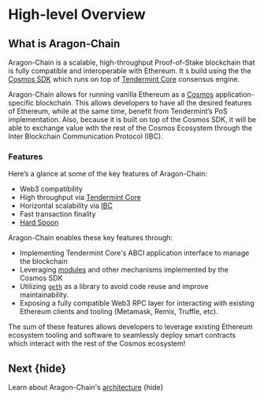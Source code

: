 <!--
order: 1
-->

# High-level Overview

## What is Aragon-Chain

Aragon-Chain is a scalable, high-throughput Proof-of-Stake blockchain that is fully compatible and
interoperable with Ethereum. It s build using the the [Cosmos SDK](https://github.com/cosmos/cosmos-sdk/) which runs on top of [Tendermint Core](https://github.com/tendermint/tendermint) consensus engine.

Aragon-Chain allows for running vanilla Ethereum as a [Cosmos](https://cosmos.network/) application-specific blockchain. This allows developers
to have all the desired features of Ethereum, while at the same time, benefit
from Tendermint’s PoS implementation. Also, because it is built on top of the
Cosmos SDK, it will be able to exchange value with the rest of the Cosmos Ecosystem through the Inter Blockchain Communication Protocol (IBC).

### Features

Here’s a glance at some of the key features of Aragon-Chain:

* Web3 compatibility
* High throughput via [Tendermint Core](https://github.com/tendermint/tendermint)
* Horizontal scalability via [IBC](https://github.com/cosmos/ics)
* Fast transaction finality
* [Hard Spoon](https://blog.cosmos.network/introducing-the-hard-spoon-4a9288d3f0df)

Aragon-Chain enables these key features through:

* Implementing Tendermint Core's ABCI application interface to manage the blockchain
* Leveraging [modules](https://github.com/cosmos/cosmos-sdk/tree/master/x/) and other mechanisms implemented by the Cosmos SDK
* Utilizing [`geth`](https://github.com/ethereum/go-ethereum) as a library to avoid code reuse and improve maintainability.
* Exposing a fully compatible Web3 RPC layer for interacting with existing Ethereum clients and tooling (Metamask, Remix, Truffle, etc).

The sum of these features allows developers to leverage existing Ethereum ecosystem tooling and
software to seamlessly deploy smart contracts which interact with the rest of the Cosmos ecosystem!

## Next {hide}

Learn about Aragon-Chain's [architecture](./architectures.md) {hide}
